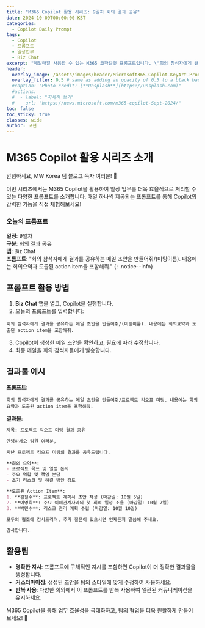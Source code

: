 ```yaml
---
title: "M365 Copilot 활용 시리즈: 9일차 회의 결과 공유"
date: 2024-10-09T00:00:00 KST
categories:
  - Copilot Daily Prompt
tags:
  - Copilot
  - 프롬프트
  - 일상업무
  - Biz Chat
excerpt: "매일매일 사용할 수 있는 M365 코파일럿 프롬프트입니다. \"회의 참석자에게 결과를 공유하는 메일 초안을 만들어줘/(미팅이름). 내용에는 회의요약과 도출된 action item을 포함해줘.\""
header:
  overlay_image: /assets/images/header/Microsoft365-Copilot-KeyArt-Productivity-6K-01.png
  overlay_filter: 0.5 # same as adding an opacity of 0.5 to a black background
  #caption: "Photo credit: [**Unsplash**](https://unsplash.com)"
  #actions:
  #  - label: "자세히 보기"
  #    url: "https://news.microsoft.com/m365-copilot-Sept-2024/"
toc: false
toc_sticky: true
classes: wide
author: 고현
---
```


# M365 Copilot 활용 시리즈 소개

안녕하세요, MW Korea 팀 블로그 독자 여러분! 🎉

이번 시리즈에서는 M365 Copilot을 활용하여 일상 업무를 더욱 효율적으로 처리할 수 있는 다양한 프롬프트를 소개합니다. 매일 하나씩 제공되는 프롬프트를 통해 Copilot의 강력한 기능을 직접 체험해보세요!

### 오늘의 프롬프트

**일정**: 9일차  
**구분**: 회의 결과 공유  
**앱**: Biz Chat  
**프롬프트**: "회의 참석자에게 결과를 공유하는 메일 초안을 만들어줘/(미팅이름). 내용에는 회의요약과 도출된 action item을 포함해줘."
{: .notice--info}

## 프롬프트 활용 방법

1. **Biz Chat** 앱을 열고, Copilot을 실행합니다.
2. 오늘의 프롬프트를 입력합니다: 
```
회의 참석자에게 결과를 공유하는 메일 초안을 만들어줘/(미팅이름). 내용에는 회의요약과 도출된 action item을 포함해줘.
```
3. Copilot이 생성한 메일 초안을 확인하고, 필요에 따라 수정합니다.
4. 최종 메일을 회의 참석자들에게 발송합니다.

## 결과물 예시

**프롬프트**: 
```
회의 참석자에게 결과를 공유하는 메일 초안을 만들어줘/프로젝트 킥오프 미팅. 내용에는 회의요약과 도출된 action item을 포함해줘.
```

**결과물**:
```markdown
제목: 프로젝트 킥오프 미팅 결과 공유

안녕하세요 팀원 여러분,

지난 프로젝트 킥오프 미팅의 결과를 공유드립니다.

**회의 요약**:
- 프로젝트 목표 및 일정 논의
- 주요 역할 및 책임 분담
- 초기 리스크 및 해결 방안 검토

**도출된 Action Item**:
1. **김철수**: 프로젝트 계획서 초안 작성 (마감일: 10월 5일)
2. **이영희**: 주요 이해관계자와의 첫 회의 일정 조율 (마감일: 10월 7일)
3. **박민수**: 리스크 관리 계획 수립 (마감일: 10월 10일)

모두의 협조에 감사드리며, 추가 질문이 있으시면 언제든지 말씀해 주세요.

감사합니다.
```

## 활용팁

- **명확한 지시**: 프롬프트에 구체적인 지시를 포함하면 Copilot이 더 정확한 결과물을 생성합니다.
- **커스터마이징**: 생성된 초안을 팀의 스타일에 맞게 수정하여 사용하세요.
- **반복 사용**: 다양한 회의에서 이 프롬프트를 반복 사용하여 일관된 커뮤니케이션을 유지하세요.

M365 Copilot을 통해 업무 효율성을 극대화하고, 팀의 협업을 더욱 원활하게 만들어 보세요! 🚀
